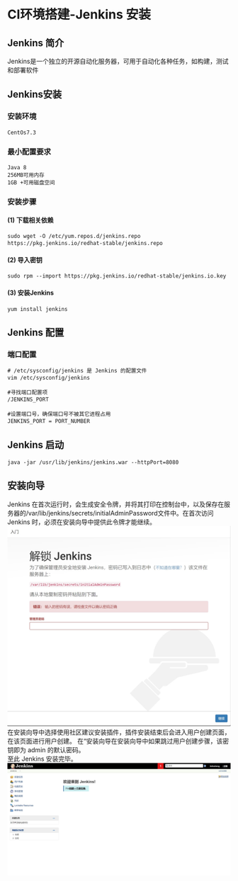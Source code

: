 # CI环境搭建-Jenkins 安装


## Jenkins 简介

Jenkins是一个独立的开源自动化服务器，可用于自动化各种任务，如构建，测试和部署软件


## Jenkins安装

### 安装环境  
    CentOs7.3

### 最小配置要求
    Java 8  
    256MB可用内存  
    1GB +可用磁盘空间

### 安装步骤
#### (1) 下载相关依赖  
    sudo wget -O /etc/yum.repos.d/jenkins.repo https://pkg.jenkins.io/redhat-stable/jenkins.repo
#### (2) 导入密钥
    sudo rpm --import https://pkg.jenkins.io/redhat-stable/jenkins.io.key
#### (3) 安装Jenkins
    yum install jenkins

## Jenkins 配置

### 端口配置
    # /etc/sysconfig/jenkins 是 Jenkins 的配置文件
    vim /etc/sysconfig/jenkins
    
    #寻找端口配置项
    /JENKINS_PORT

    #设置端口号，确保端口号不被其它进程占用
    JENKINS_PORT = PORT_NUMBER

## Jenkins 启动
    java -jar /usr/lib/jenkins/jenkins.war --httpPort=8080
## 安装向导
Jenkins 在首次运行时，会生成安全令牌，并将其打印在控制台中，以及保存在服务器的/var/lib/jenkins/secrets/initialAdminPassword文件中。在首次访问 Jenkins 时，必须在安装向导中提供此令牌才能继续。 ![图片丢失](./img/CI_build/unlock_jenkins.jpg "首次访问Jenkins")  
在安装向导中选择使用社区建议安装插件，插件安装结束后会进入用户创建页面，在该页面进行用户创建。 
在“安装向导在安装向导中如果跳过用户创建步骤，该密钥即为 admin 的默认密码。  
至此 Jenkins 安装完毕。
![图片丢失](./img/CI_build/jenkins_home.jpg "Jenkins主页")  




    





